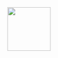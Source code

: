 <div id="header" align="center">
  <img src="https://giphy.com/embed/jdPMeyv9rn0hZHh8n9" width="100"/>
</div>


